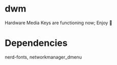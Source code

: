 # dwm
Hardware Media Keys are functioning now; Enjoy 🥇

# Dependencies
nerd-fonts, networkmanager_dmenu
